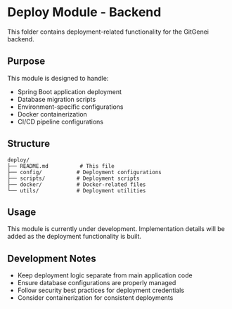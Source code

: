 # Deploy Module - Backend

This folder contains deployment-related functionality for the GitGenei backend.

## Purpose
This module is designed to handle:
- Spring Boot application deployment
- Database migration scripts
- Environment-specific configurations
- Docker containerization
- CI/CD pipeline configurations

## Structure
```
deploy/
├── README.md          # This file
├── config/           # Deployment configurations
├── scripts/          # Deployment scripts
├── docker/           # Docker-related files
└── utils/            # Deployment utilities
```

## Usage
This module is currently under development. Implementation details will be added as the deployment functionality is built.

## Development Notes
- Keep deployment logic separate from main application code
- Ensure database configurations are properly managed
- Follow security best practices for deployment credentials
- Consider containerization for consistent deployments
